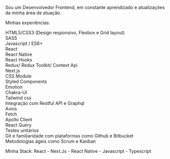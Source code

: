 Sou um Desenvolvedor Frontend, em constante aprendizado e atualizações da minha área de atuação.


Minhas experiências:

HTML5/CSS3 (Design responsivo, Flexbox e Grid layout)</br>
SASS</br>
Javascript / ES6+</br>
React</br>
React Native</br>
React Hooks</br>
Redux/ Redux Toolkit/ Context Api</br>
Next.js</br>
CSS Module</br>
Styled Components</br>
Emotion</br>
Chakra-UI</br>
Tailwind css</br>
Integração com Restful API e Graphql</br>
Axios</br>
Fetch</br>
Apollo Client</br> 
React Query</br>
Testes unitários</br>
Git e familiaridade com plataformas como Github e Bitbucket</br> 
Metodologias ágeis como Scrum e Kanban</br> 

Minha Stack: React - Next.Js - React Native - Javascript - Typescript
